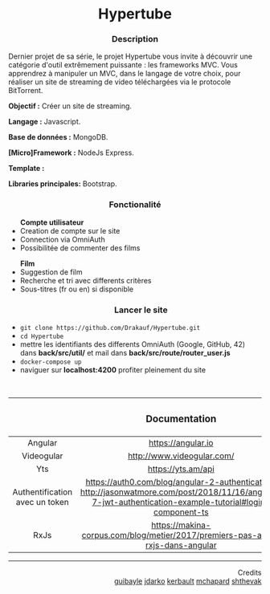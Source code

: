 <h1 align="center">
Hypertube 
</h1>

<h3 align="center"><b>Description</b></h3>
<p>Dernier projet de sa série, le projet Hypertube vous invite à découvrir une catégorie d'outil extrêmement puissante : les frameworks MVC. Vous apprendrez à manipuler un MVC, dans le langage de votre choix, pour réaliser un site de streaming de video téléchargées via le protocole BitTorrent.</p>

<p><b>Objectif :</b> Créer un site de streaming.</p>
<p><b>Langage :</b> Javascript.</p>
<p><b>Base de données :</b> MongoDB.</p>
<p><b>[Micro]Framework :</b> NodeJs Express.</p>
<p><b>Template :</b></p>
<p><b>Libraries principales:</b> Bootstrap.</p>

<h3 align="center"><b>Fonctionalité</b></h3>
<ul><b>Compte utilisateur</b>
<li> Creation de compte sur le site </li>
<li> Connection via OmniAuth </li>
<li> Possibilitée de commenter des films </li></ul>
<ul><b>Film</b>
<li> Suggestion de film </li>
<li> Recherche et tri avec differents critères </li>
<li> Sous-titres (fr ou en) si disponible </li></ul>

<ul><h3 align="center">Lancer le site</h3>
<li><code>git clone https://github.com/Drakauf/Hypertube.git</code></li>
<li><code>cd Hypertube</code></li>
<li>mettre les identifiants des differents OmniAuth (Google, GitHub, 42) dans <b>back/src/util/</b> et mail dans <b>back/src/route/router_user.js</b> </li>
<li><code>docker-compose up</code></li>
<li>naviguer sur <b>localhost:4200</b> profiter pleinement du site</li></ul>
</br>

||<h3 align="center"> Documentation </h3>|
|:--------:|:---------:|
|Angular|https://angular.io|
|Videogular|http://www.videogular.com/|
|Yts|https://yts.am/api|
|Authentification avec un token|https://auth0.com/blog/angular-2-authentication/ http://jasonwatmore.com/post/2018/11/16/angular-7-jwt-authentication-example-tutorial#login-component-ts|
|RxJs|https://makina-corpus.com/blog/metier/2017/premiers-pas-avec-rxjs-dans-angular|
----
<p align="right">
Credits </br><a href="https://github.com/modeler3310">guibayle</a> <a href="https://github.com/serronia">jdarko</a>  <a href="https://github.com/kerbault">kerbault</a>  <a href="https://github.com/Otterqueen">mchapard</a>  <a href="https://github.com/Drakauf">shthevak</a>

